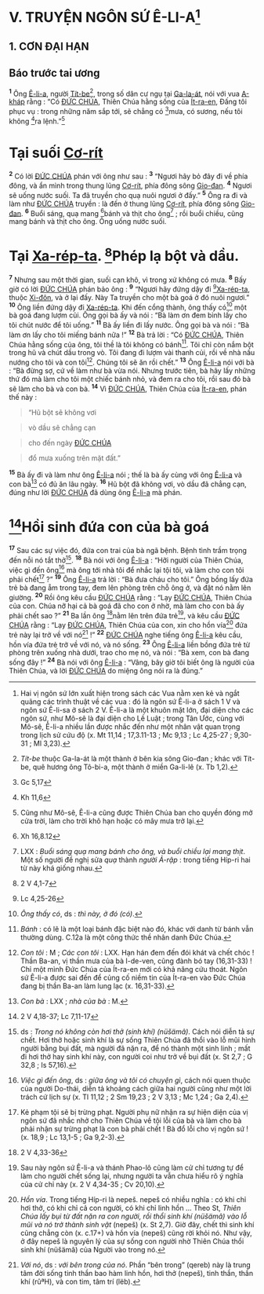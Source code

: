 # V. TRUYỆN NGÔN SỨ Ê-LI-A[^1-0b80497d-cd84-4eb6-a871-434ca606fb15]

## 1. CƠN ĐẠI HẠN

## Báo trước tai ương
<sup><b>1</b></sup> Ông [Ê-li-a](), người [Tít-be]()[^2-0b80497d-cd84-4eb6-a871-434ca606fb15], trong số dân cư ngụ tại [Ga-la-át](), nói với vua [A-kháp]() rằng : “Có [ĐỨC CHÚA](), Thiên Chúa hằng sống của [Ít-ra-en](), Đấng tôi phục vụ : trong những năm sắp tới, sẽ chẳng có [^1@-0b80497d-cd84-4eb6-a871-434ca606fb15]mưa, có sương, nếu tôi không [^2@-0b80497d-cd84-4eb6-a871-434ca606fb15]ra lệnh.”[^3-0b80497d-cd84-4eb6-a871-434ca606fb15]


# Tại suối [Cơ-rít]()
<sup><b>2</b></sup> Có lời [ĐỨC CHÚA]() phán với ông như sau : <sup><b>3</b></sup> “Ngươi hãy bỏ đây đi về phía đông, và ẩn mình trong thung lũng [Cơ-rít](), phía đông sông [Gio-đan](). <sup><b>4</b></sup> Ngươi sẽ uống nước suối. Ta đã truyền cho quạ nuôi ngươi ở đấy.” <sup><b>5</b></sup> Ông ra đi và làm như [ĐỨC CHÚA]() truyền : là đến ở thung lũng [Cơ-rít](), phía đông sông [Gio-đan](). <sup><b>6</b></sup> Buổi sáng, quạ mang [^3@-0b80497d-cd84-4eb6-a871-434ca606fb15]bánh và thịt cho ông[^4-0b80497d-cd84-4eb6-a871-434ca606fb15] ; rồi buổi chiều, cũng mang bánh và thịt cho ông. Ông uống nước suối.


# Tại [Xa-rép-ta](). [^4@-0b80497d-cd84-4eb6-a871-434ca606fb15]Phép lạ bột và dầu.
<sup><b>7</b></sup> Nhưng sau một thời gian, suối cạn khô, vì trong xứ không có mưa. <sup><b>8</b></sup> Bấy giờ có lời [ĐỨC CHÚA]() phán bảo ông : <sup><b>9</b></sup> “Ngươi hãy đứng dậy đi [^5@-0b80497d-cd84-4eb6-a871-434ca606fb15][Xa-rép-ta](), thuộc [Xi-đôn](), và ở lại đấy. Này Ta truyền cho một bà goá ở đó nuôi ngươi.” <sup><b>10</b></sup> Ông liền đứng dậy đi [Xa-rép-ta](). Khi đến cổng thành, ông thấy có[^5-0b80497d-cd84-4eb6-a871-434ca606fb15] một bà goá đang lượm củi. Ông gọi bà ấy và nói : “Bà làm ơn đem bình lấy cho tôi chút nước để tôi uống.” <sup><b>11</b></sup> Bà ấy liền đi lấy nước. Ông gọi bà và nói : “Bà làm ơn lấy cho tôi miếng bánh nữa !” <sup><b>12</b></sup> Bà trả lời : “Có [ĐỨC CHÚA](), Thiên Chúa hằng sống của ông, tôi thề là tôi không có bánh[^6-0b80497d-cd84-4eb6-a871-434ca606fb15]. Tôi chỉ còn nắm bột trong hũ và chút dầu trong vò. Tôi đang đi lượm vài thanh củi, rồi về nhà nấu nướng cho tôi và con tôi[^7-0b80497d-cd84-4eb6-a871-434ca606fb15]. Chúng tôi sẽ ăn rồi chết.” <sup><b>13</b></sup> Ông [Ê-li-a]() nói với bà : “Bà đừng sợ, cứ về làm như bà vừa nói. Nhưng trước tiên, bà hãy lấy những thứ đó mà làm cho tôi một chiếc bánh nhỏ, và đem ra cho tôi, rồi sau đó bà sẽ làm cho bà và con bà. <sup><b>14</b></sup> Vì [ĐỨC CHÚA](), Thiên Chúa của [Ít-ra-en](), phán thế này :


> “Hũ bột sẽ không vơi
>


> vò dầu sẽ chẳng cạn
>


> cho đến ngày [ĐỨC CHÚA]()
>


> đổ mưa xuống trên mặt đất.”
>

<sup><b>15</b></sup> Bà ấy đi và làm như ông [Ê-li-a]() nói ; thế là bà ấy cùng với ông [Ê-li-a]() và con bà[^8-0b80497d-cd84-4eb6-a871-434ca606fb15] có đủ ăn lâu ngày. <sup><b>16</b></sup> Hũ bột đã không vơi, vò dầu đã chẳng cạn, đúng như lời [ĐỨC CHÚA]() đã dùng ông [Ê-li-a]() mà phán.


# [^6@-0b80497d-cd84-4eb6-a871-434ca606fb15]Hồi sinh đứa con của bà goá
<sup><b>17</b></sup> Sau các sự việc đó, đứa con trai của bà ngã bệnh. Bệnh tình trầm trọng đến nỗi nó tắt thở[^9-0b80497d-cd84-4eb6-a871-434ca606fb15]. <sup><b>18</b></sup> Bà nói với ông [Ê-li-a]() : “Hỡi người của Thiên Chúa, việc gì đến ông[^10-0b80497d-cd84-4eb6-a871-434ca606fb15] mà ông tới nhà tôi để nhắc lại tội tôi, và làm cho con tôi phải chết[^11-0b80497d-cd84-4eb6-a871-434ca606fb15] ?” <sup><b>19</b></sup> Ông [Ê-li-a]() trả lời : “Bà đưa cháu cho tôi.” Ông bồng lấy đứa trẻ bà đang ẵm trong tay, đem lên phòng trên chỗ ông ở, và đặt nó nằm lên giường. <sup><b>20</b></sup> Rồi ông kêu cầu [ĐỨC CHÚA]() rằng : “Lạy [ĐỨC CHÚA](), Thiên Chúa của con. Chúa nỡ hại cả bà goá đã cho con ở nhờ, mà làm cho con bà ấy phải chết sao ?” <sup><b>21</b></sup> Ba lần ông [^7@-0b80497d-cd84-4eb6-a871-434ca606fb15]nằm lên trên đứa trẻ[^12-0b80497d-cd84-4eb6-a871-434ca606fb15], và kêu cầu [ĐỨC CHÚA]() rằng : “Lạy [ĐỨC CHÚA](), Thiên Chúa của con, xin cho hồn vía[^13-0b80497d-cd84-4eb6-a871-434ca606fb15] đứa trẻ này lại trở về với nó[^14-0b80497d-cd84-4eb6-a871-434ca606fb15] !” <sup><b>22</b></sup> [ĐỨC CHÚA]() nghe tiếng ông [Ê-li-a]() kêu cầu, hồn vía đứa trẻ trở về với nó, và nó sống. <sup><b>23</b></sup> Ông [Ê-li-a]() liền bồng đứa trẻ từ phòng trên xuống nhà dưới, trao cho mẹ nó, và nói : “Bà xem, con bà đang sống đây !” <sup><b>24</b></sup> Bà nói với ông [Ê-li-a]() : “Vâng, bây giờ tôi biết ông là người của Thiên Chúa, và lời [ĐỨC CHÚA]() do miệng ông nói ra là đúng.”

[^1-0b80497d-cd84-4eb6-a871-434ca606fb15]: Hai vị ngôn sứ lớn xuất hiện trong sách các Vua nằm xen kẻ và ngắt quãng các trình thuật về các vua : đó là ngôn sứ Ê-li-a ở sách 1 V và ngôn sứ Ê-li-sa ở sách 2 V. Ê-li-a là một khuôn mặt lớn, đại diện cho các ngôn sứ, như Mô-sê là đại diện cho Lề Luật ; trong Tân Ước, cùng với Mô-sê, Ê-li-a nhiều lần được nhắc đến như một nhân vật quan trọng trong lịch sử cứu độ (x. Mt 11,14 ; 17,3.11-13 ; Mc 9,13 ; Lc 4,25-27 ; 9,30-31 ; Ml 3,23).
[^2-0b80497d-cd84-4eb6-a871-434ca606fb15]: *Tít-be* thuộc Ga-la-át là một thành ở bên kia sông Gio-đan ; khác với Tít-be, quê hương ông Tô-bi-a, một thành ở miền Ga-li-lê (x. Tb 1,2).
[^3-0b80497d-cd84-4eb6-a871-434ca606fb15]: Cũng như Mô-sê, Ê-li-a cũng được Thiên Chúa ban cho quyền đóng mở cửa trời, làm cho trời khô hạn hoặc có mây mưa trở lại.
[^4-0b80497d-cd84-4eb6-a871-434ca606fb15]: LXX : *Buổi sáng quạ mang bánh cho ông, và buổi chiều lại mang thịt*. Một số người đề nghị sửa *quạ* thành *người Ả-rập* : trong tiếng Híp-ri hai từ này khá giống nhau.
[^5-0b80497d-cd84-4eb6-a871-434ca606fb15]: *Ông thấy có*, ds : *thì này, ở đó (có)*.
[^6-0b80497d-cd84-4eb6-a871-434ca606fb15]: *Bánh* : có lẽ là một loại bánh đặc biệt nào đó, khác với danh từ bánh vẫn thường dùng. C.12a là một công thức thề nhân danh Đức Chúa.
[^7-0b80497d-cd84-4eb6-a871-434ca606fb15]: *Con tôi* : M ; *Các con tôi* : LXX. Hạn hán đem đến đói khát và chết chóc ! Thần Ba-an, vị thần mưa của bà I-de-ven, cũng đành bó tay (16,31-33) ! Chỉ một mình Đức Chúa của Ít-ra-en mới có khả năng cứu thoát. Ngôn sứ Ê-li-a được sai đến để củng cố niềm tin của Ít-ra-en vào Đức Chúa đang bị thần Ba-an làm lung lạc (x. 16,31-33).
[^8-0b80497d-cd84-4eb6-a871-434ca606fb15]: *Con bà* : LXX ; *nhà của bà* : M.
[^9-0b80497d-cd84-4eb6-a871-434ca606fb15]: ds : *Trong nó không còn hơi thở (sinh khí) (nüšämâ)*. Cách nói diễn tả sự chết. Hơi thở hoặc sinh khí là sự sống Thiên Chúa đã thổi vào lỗ mũi hình người bằng bụi đất, mà người đã nặn ra, để nó thành một sinh linh ; mất đi hơi thở hay sinh khí này, con người coi như trở về bụi đất (x. St 2,7 ; G 32,8 ; Is 57,16).
[^10-0b80497d-cd84-4eb6-a871-434ca606fb15]: *Việc gì đến ông*, ds : *giữa ông và tôi có chuyện gì*, cách nói quen thuộc của người Do-thái, diễn tả khoảng cách giữa hai người cũng như một lời trách cứ lịch sự (x. Tl 11,12 ; 2 Sm 19,23 ; 2 V 3,13 ; Mc 1,24 ; Ga 2,4).
[^11-0b80497d-cd84-4eb6-a871-434ca606fb15]: Kẻ phạm tội sẽ bị trừng phạt. Người phụ nữ nhận ra sự hiện diện của vị ngôn sứ đã nhắc nhở cho Thiên Chúa về tội lỗi của bà và làm cho bà phải nhận sự trừng phạt là con bà phải chết ! Bà đổ lỗi cho vị ngôn sứ ! (x. 18,9 ; Lc 13,1-5 ; Ga 9,2-3).
[^12-0b80497d-cd84-4eb6-a871-434ca606fb15]: Sau này ngôn sứ Ê-li-a và thánh Phao-lô cũng làm cử chỉ tương tự để làm cho người chết sống lại, nhưng người ta vẫn chưa hiểu rõ ý nghĩa của cử chỉ này (x. 2 V 4,34-35 ; Cv 20,10).
[^13-0b80497d-cd84-4eb6-a871-434ca606fb15]: *Hồn vía*. Trong tiếng Híp-ri là nepeš. nepeš có nhiều nghĩa : có khi chỉ hơi thở, có khi chỉ cả con người, có khi chỉ linh hồn ... Theo St, *Thiên Chúa lấy bụi từ đất nặn ra con người, rồi thổi sinh khí (nüšämâ) vào lỗ mũi và nó trở thành sinh vật* (nepeš) (x. St 2,7). Giờ đây, chết thì sinh khí cũng chẳng còn (x. c.17+) và hồn vía (nepeš) cũng rời khỏi nó. Như vậy, ở đây nepeš là nguyên lý của sự sống con người nhờ Thiên Chúa thổi sinh khí (nüšämâ) của Người vào trong nó.
[^14-0b80497d-cd84-4eb6-a871-434ca606fb15]: *Với nó*, ds : *với bên trong của nó*. Phần “bên trong” (qereb) này là trung tâm đời sống tinh thần bao hàm linh hồn, hơi thở (nepeš), tinh thần, thần khí (rûªH), và con tim, tâm trí (lëb).
[^1@-0b80497d-cd84-4eb6-a871-434ca606fb15]: Gc 5,17
[^2@-0b80497d-cd84-4eb6-a871-434ca606fb15]: Kh 11,6
[^3@-0b80497d-cd84-4eb6-a871-434ca606fb15]: Xh 16,8.12
[^4@-0b80497d-cd84-4eb6-a871-434ca606fb15]: 2 V 4,1-7
[^5@-0b80497d-cd84-4eb6-a871-434ca606fb15]: Lc 4,25-26
[^6@-0b80497d-cd84-4eb6-a871-434ca606fb15]: 2 V 4,18-37; Lc 7,11-17
[^7@-0b80497d-cd84-4eb6-a871-434ca606fb15]: 2 V 4,33-36